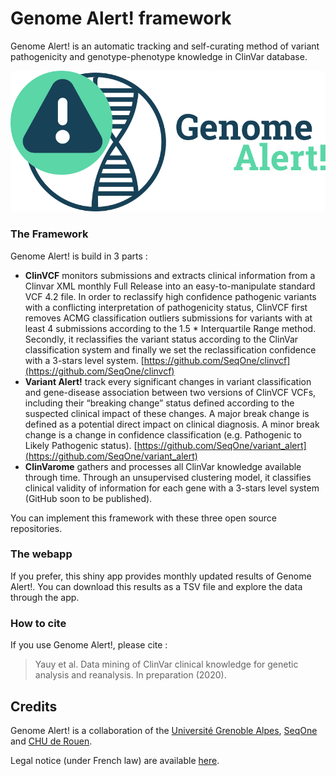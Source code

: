 # Genome Alert! framework

Genome Alert! is an automatic tracking and self-curating method of variant pathogenicity and genotype-phenotype knowledge in ClinVar database.

![Genome Alert! logo](genome_alert_title.png)

### The Framework

Genome Alert! is build in 3 parts :
- **ClinVCF** monitors submissions and extracts clinical information from a Clinvar XML monthly Full Release into an easy-to-manipulate standard VCF 4.2 file. 
In order to reclassify high confidence pathogenic variants with a conflicting interpretation of pathogenicity status, ClinVCF first removes ACMG classification outliers submissions for variants with at least 4 submissions according to the 1.5 * Interquartile Range method. Secondly, it reclassifies the variant status according to the ClinVar classification system and finally we set the reclassification confidence with a 3-stars level system.  [https://github.com/SeqOne/clinvcf](https://github.com/SeqOne/clinvcf)
- **Variant Alert!** track every significant changes in variant classification and gene-disease association between two versions of ClinVCF VCFs, including their “breaking change” status defined according to the suspected clinical impact of these changes. A major break change is defined as a potential direct impact on clinical diagnosis. A minor break change is a change in confidence classification (e.g. Pathogenic to Likely Pathogenic status). [https://github.com/SeqOne/variant_alert](https://github.com/SeqOne/variant_alert)
- **ClinVarome** gathers and processes all ClinVar knowledge available through time. Through an unsupervised clustering model, it classifies clinical validity of information for each gene with a 3-stars level system (GitHub soon to be published).

You can implement this framework with these three open source repositories.

### The webapp

If you prefer, this shiny app provides monthly updated results of Genome Alert!. 
You can download this results as a TSV file and explore the data through the app.

### How to cite

If you use Genome Alert!, please cite : 

> Yauy et al. Data mining of ClinVar clinical knowledge for genetic analysis and reanalysis. In preparation (2020).


## Credits

Genome Alert! is a collaboration of the [Université Grenoble Alpes](https://iab.univ-grenoble-alpes.fr/?language=en), [SeqOne](https://seq.one/) and [CHU de Rouen](https://www.chu-rouen.fr/service/service-de-genetique/).


Legal notice (under French law) are available [here](./mentions_legales.html). 